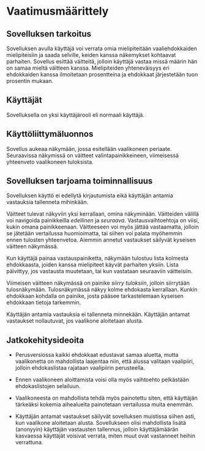 # Vaatimusmäärittely

## Sovelluksen tarkoitus

Sovelluksen avulla käyttäjä voi verrata omia mielipiteitään vaaliehdokkaiden 
mielipiteisiin ja saada selville, keiden kanssa näkemykset kohtaavat parhaiten.
Sovellus esittää väitteitä, jolloin käyttäjä vastaa missä määrin hän on samaa
mieltä väitteen kanssa. Mielipiteiden yhteneväisyys eri ehdokkaiden kanssa 
ilmoitetaan prosentteina ja ehdokkaat järjestetään tuon prosentin mukaan. 

## Käyttäjät

Sovelluksella on yksi käyttäjärooli eli normaali käyttäjä.

## Käyttöliittymäluonnos

Sovellus aukeaa näkymään, jossa esitellään vaalikoneen periaate. Seuraavissa
näkymissä on väitteet valintapainikkeineen, viimeisessä yhteenveto vaalikoneen
tuloksista.  

## Sovelluksen tarjoama toiminnallisuus

Sovelluksen käyttö ei edellytä kirjautumista eikä käyttäjän antamia 
vastauksia tallenneta mihinkään.

Väitteet tulevat näkyviin yksi kerrallaan, omina näkyminään. Väitteiden 
välillä voi navigoida painikkeilla *edellinen* ja *seuraava*. 
Vastausvaihtoehtoja on viisi, kukin omana painikkeenaan. Väitteeseen voi 
myös jättää vastaamatta, jolloin se jätetään vertailussa huomioimatta, 
tai siihen voi palata myöhemmin ennen tulosten yhteenvetoa. Aiemmin 
annetut vastaukset säilyvät kyseisen väitteen näkymässä.

Kun käyttäjä painaa vastauspainiketta, näkymään tulostuu lista kolmesta
ehdokkaasta, joiden kanssa mielipiteet käyvät parhaiten yksiin. Lista 
päivittyy, jos vastausta muutetaan, tai kun vastataan seuraaviin väitteisiin.

Viimeisen väitteen näkymässä on painike *siirry tuloksiin*, jolloin 
siirrytään tulosnäkymään. Tulosnäkymässä näkyy kolme ehdokasta kerrallaan.
Kunkin ehdokkaan kohdalla on painike, josta pääsee tarkastelemaan kyseisen
ehdokkaan tietoja tarkemmin. 

Käyttäjän antamia vastauksia ei tallenneta minnekään. Käyttäjän antamat
vastaukset nollautuvat, jos vaalikone aloitetaan alusta.


## Jatkokehitysideoita

- Perusversiossa kaikki ehdokkaat edustavat samaa aluetta, mutta vaalikonetta
on mahdollista laajentaa niin, että alussa valitaan vaalipiiri, jolloin 
ehdokaslistaa rajataan vaalipiirin perusteella.

- Ennen vaalikoneen aloittamista voisi olla myös vaihtoehto pelkästään 
ehdokaslistojen selailuun. 

- Vaalikoneesta on mahdollista tehdä myös painotettu siten, 
että käyttäjän tärkeäksi kokemia aihealueita painotetaan vertailussa 
muita enemmän.

- Käyttäjän antamat vastaukset säilyvät sovelluksen muistissa siihen asti,
kun vaalikone aloitetaan alusta. Sovellukseen olisi mahdollista lisätä (anonyyin)
käyttäjän vastausten tallennus, jolloin käyttäjämäärän kasvaessa käyttäjät 
voisivat verrata, miten muut ovat vastanneet heihin verrattuna.
 
